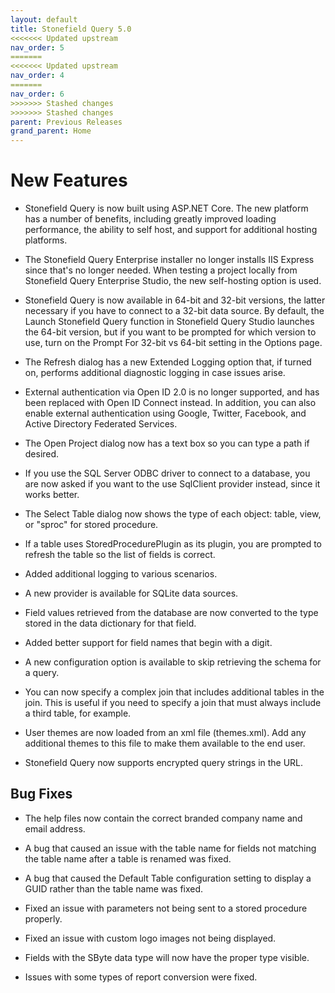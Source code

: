```yaml
---
layout: default
title: Stonefield Query 5.0
<<<<<<< Updated upstream
nav_order: 5
=======
<<<<<<< Updated upstream
nav_order: 4
=======
nav_order: 6
>>>>>>> Stashed changes
>>>>>>> Stashed changes
parent: Previous Releases
grand_parent: Home
---
```


# New Features

* Stonefield Query is now built using ASP.NET Core. The new platform has a number of benefits, including greatly improved loading performance, the ability to self host, and support for additional hosting platforms.

* The Stonefield Query Enterprise installer no longer installs IIS Express since that's no longer needed. When testing a project locally from Stonefield Query Enterprise Studio, the new self-hosting option is used.

* Stonefield Query is now available in 64-bit and 32-bit versions, the latter necessary if you have to connect to a 32-bit data source. By default, the Launch Stonefield Query function in Stonefield Query Studio launches the 64-bit version, but if you want to be prompted for which version to use, turn on the Prompt For 32-bit vs 64-bit setting in the Options page.

* The Refresh dialog has a new Extended Logging option that, if turned on, performs additional diagnostic logging in case issues arise.

* External authentication via Open ID 2.0 is no longer supported, and has been replaced with Open ID Connect instead. In addition, you can also enable external authentication using Google, Twitter, Facebook, and Active Directory Federated Services.

* The Open Project dialog now has a text box so you can type a path if desired.

* If you use the SQL Server ODBC driver to connect to a database, you are now asked if you want to the use SqlClient provider instead, since it works better.

* The Select Table dialog now shows the type of each object: table, view, or "sproc" for stored procedure.

* If a table uses StoredProcedurePlugin as its plugin, you are prompted to refresh the table so the list of fields is correct.

* Added additional logging to various scenarios. 

* A new provider is available for SQLite data sources.

* Field values retrieved from the database are now converted to the type stored in the data dictionary for that field.

* Added better support for field names that begin with a digit.

* A new configuration option is available to skip retrieving the schema for a query.

* You can now specify a complex join that includes additional tables in the join. This is useful if you need to specify a join that must always include a third table, for example.

* User themes are now loaded from an xml file (themes.xml). Add any additional themes to this file to make them available to the end user.

* Stonefield Query now supports encrypted query strings in the URL.

## Bug Fixes

* The help files now contain the correct branded company name and email address.

* A bug that caused an issue with the table name for fields not matching the table name after a table is renamed was fixed.

* A bug that caused the Default Table configuration setting to display a GUID rather than the table name was fixed.

* Fixed an issue with parameters not being sent to a stored procedure properly.

* Fixed an issue with custom logo images not being displayed. 

* Fields with the SByte data type will now have the proper type visible.

* Issues with some types of report conversion were fixed.